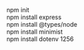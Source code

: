 npm init  
npm install express  
npm install @types/node  
npm install minimist  
npm install dotenv  1256
